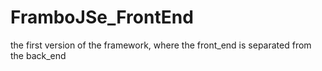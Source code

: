 # FramboJSe_FrontEnd
the first version of the framework, where the front_end  is separated from the back_end

